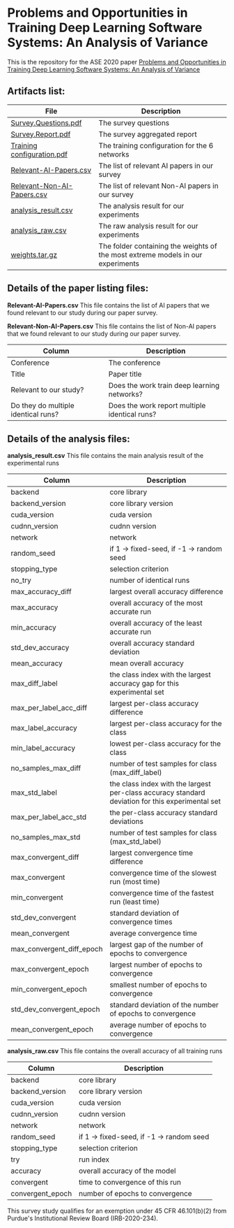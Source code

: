 # Problems and Opportunities in Training Deep Learning Software Systems: An Analysis of Variance

This is the repository for the ASE 2020 paper [Problems and Opportunities in Training Deep Learning Software Systems: An Analysis of Variance](https://conf.researchr.org/details/ase-2020/ase-2020-papers/13/Problems-and-Opportunities-in-Training-Deep-Learning-Software-Systems-An-Analysis-of)

## Artifacts list:

File |Description
---|---
[Survey.Questions.pdf](https://github.com/variance1234/4321ecnairav/releases/download/1.0/Survey.Questions.pdf) | The survey questions
[Survey.Report.pdf](https://github.com/variance1234/4321ecnairav/releases/download/1.0/Survey.Report.pdf) | The survey aggregated report
[Training configuration.pdf](https://github.com/variance1234/4321ecnairav/releases/download/1.0/Training.configuration.pdf) | The training configuration for the 6 networks
[Relevant-AI-Papers.csv](https://github.com/variance1234/4321ecnairav/releases/download/1.0/Relevant-AI-Papers.csv) | The list of relevant AI papers in our survey
[Relevant-Non-AI-Papers.csv](https://github.com/variance1234/4321ecnairav/releases/download/1.0/Relevant-Non-AI-Papers.csv) |The list of relevant Non-AI papers in our survey
[analysis_result.csv](https://github.com/variance1234/4321ecnairav/releases/download/1.0/analysis_result.csv) | The analysis result for our experiments
[analysis_raw.csv](https://github.com/variance1234/4321ecnairav/releases/download/1.0/analysis_raw.csv) | The raw analysis result for our experiments
[weights.tar.gz](https://github.com/variance1234/4321ecnairav/releases/download/1.0/weights.tar.gz) | The folder containing the weights of the most extreme models in our experiments


## Details of the paper listing files:

**Relevant-AI-Papers.csv**
This file contains the list of AI papers that we found relevant to our study during our paper survey.

**Relevant-Non-AI-Papers.csv**
This file contains the list of Non-AI papers that we found relevant to our study during our paper survey.

Column| Description
---|---
Conference| The conference
Title| Paper title
Relevant to our study? | Does the work train deep learning networks?
Do they do multiple identical runs? | Does the work report multiple identical runs?

## Details of the analysis files:
**analysis_result.csv**
This file contains the main analysis result of the experimental runs

Column| Description
---|---
backend| core library
backend_version| core library version
cuda_version| cuda version
cudnn_version| cudnn version
network| network	
random_seed	| if 1 ->  fixed-seed, if -1 -> random seed
stopping_type| selection criterion	
no_try| number of identical runs	
max_accuracy_diff|	largest overall accuracy difference
max_accuracy| overall accuracy of the most accurate run	
min_accuracy| overall accuracy of the least accurate run	
std_dev_accuracy| overall accuracy standard deviation	
mean_accuracy| mean overall accuracy	
max_diff_label| the class index with the largest accuracy gap for this experimental set	
max_per_label_acc_diff| largest per-class accuracy difference	
max_label_accuracy	| largest per-class accuracy for the class 
min_label_accuracy| lowest per-class accuracy for the class	
no_samples_max_diff| number of test samples for class (max_diff_label)	
max_std_label| the class index with the largest per-class accuracy standard deviation for this experimental set		
max_per_label_acc_std| the per-class accuracy standard deviations	
no_samples_max_std| number of test samples for class (max_std_label)	
max_convergent_diff| largest convergence time difference	
max_convergent| convergence time of the slowest run (most time)	
min_convergent| convergence time of the fastest run (least time)	
std_dev_convergent	| standard deviation of convergence times
mean_convergent| average convergence time	
max_convergent_diff_epoch| largest gap of the number of epochs to convergence 	
max_convergent_epoch| largest number of epochs to convergence	
min_convergent_epoch| smallest number of epochs to convergence	
std_dev_convergent_epoch| standard deviation of the number of epochs to convergence
mean_convergent_epoch| average number of epochs to convergence

**analysis_raw.csv**
This file contains the overall accuracy of all training runs

Column| Description
---|---
backend| core library
backend_version| core library version
cuda_version| cuda version
cudnn_version| cudnn version
network| network	
random_seed	| if 1 ->  fixed-seed, if -1 -> random seed
stopping_type| selection criterion	
try| run index
accuracy| overall accuracy of the model
convergent| time to convergence of this run
convergent_epoch| number of epochs to convergence

This survey study qualifies for an exemption under 45 CFR 46.101(b)(2) from Purdue's Institutional Review Board (IRB-2020-234).

